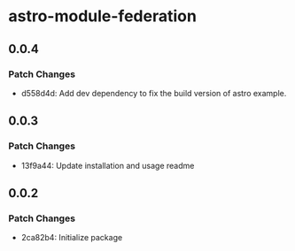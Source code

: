# astro-module-federation

## 0.0.4

### Patch Changes

- d558d4d: Add dev dependency to fix the build version of astro example.

## 0.0.3

### Patch Changes

- 13f9a44: Update installation and usage readme

## 0.0.2

### Patch Changes

- 2ca82b4: Initialize package
